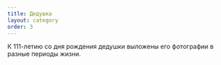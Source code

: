 ```yaml
---
title: Дедушка
layout: category
order: 3
---
```

К 111-летию со дня рождения дедушки выложены его фотографии
в разные периоды жизни.
